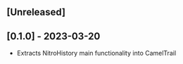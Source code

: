 ## [Unreleased]

## [0.1.0] - 2023-03-20

- Extracts NitroHistory main functionality into CamelTrail

